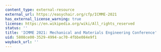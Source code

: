 ```yaml
---
content_type: external-resource
external_url: https://easychair.org/cfp/ICMME-2021
has_external_license_warning: true
license: https://en.wikipedia.org/wiki/All_rights_reserved
status: ''
title: 'ICMME 2021: Mechanical and Materials Engineering Conference'
uid: 5808ce00-3529-4994-ac70-4fbbe084e9f1
wayback_url: ''
---
```

